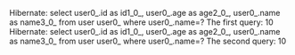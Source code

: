 Hibernate: select user0_.id as id1_0_, user0_.age as age2_0_, user0_.name as name3_0_ from user user0_ where user0_.name=?
The first query: 10
Hibernate: select user0_.id as id1_0_, user0_.age as age2_0_, user0_.name as name3_0_ from user user0_ where user0_.name=?
The second query: 10